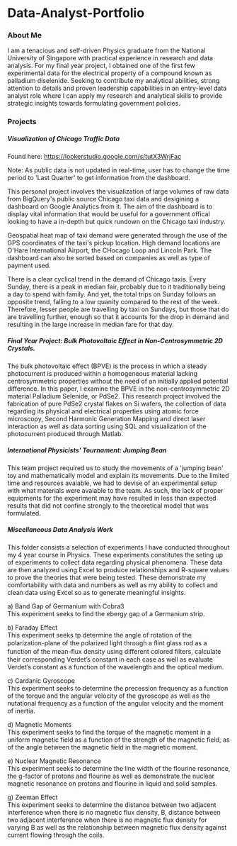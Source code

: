 # Data-Analyst-Portfolio
### About Me  
I am a tenacious and self-driven Physics graduate from the National University of Singapore with practical experience in research and data analysis. For my final year project, I obtained one of the first few experimental data for the electrical property of a compound known as palladium diselenide. Seeking to contribute my analytical abilities, strong attention to details and proven leadership capabilities in an entry-level data analyst role where I can apply my research and analytical skills to provide strategic insights towards formulating government policies.  
### Projects  
##### Visualization of Chicago Traffic Data  
Found here: https://lookerstudio.google.com/s/tutX3WrjFac
  
Note: As public data is not updated in real-time, user has to change the time period to 'Last Quarter' to get information from the dashboard.  
  
This personal project involves the visualization of large volumes of raw data from BigQuery's public source Chicago taxi data and desigining a dashboard on Google Analytics from it. The aim of the dashboard is to display vital information that would be useful for a government offical looking to have a in-depth but quick rundown on the Chicago taxi industry.  
  
Geospatial heat map of taxi demand were generated through the use of the GPS coordinates of the taxi's pickup location. High demand locations are O'Hare International Airport, the CHocago Loop and Lincoln Park. The dashboard can also be sorted based on companies as well as type of payment used.  
  
There is a clear cyclical trend in the demand of Chicago taxis. Every Sunday, there is a peak in median fair, probably due to it traditionally being a day to spend with family. And yet, the total trips on Sunday follows an opposite trend, falling to a low quanity compared to the rest of the week. Therefore, lesser people are travelling by taxi on Sundays, but those that do are travelling further, enough so that it accounts for the drop in demand and resulting in the large increase in median fare for that day.  
  
##### Final Year Project: Bulk Photovoltaic Effect in Non-Centrosymmetric 2D Crystals.  
The bulk photovoltaic effect (BPVE) is the process in which a steady photocurrent is produced within a homogeneous material lacking centrosymmetric properties without the need of an initially applied potential difference. In this paper, I examine the BPVE in the non-centrosymmetric 2D material Palladium Selenide, or PdSe2. This research project involved the fabrication of pure PdSe2 crystal flakes on Si wafers, the collection of data regarding its physical and electrical properties using atomic force microscopy, Second Harmonic Generation Mapping and direct laser interaction as well as data sorting using SQL and visualization of the photocurrent produced through Matlab.  
  
##### International Physicists' Tournament: Jumping Bean  
This team project required us to study the movements of a 'jumping bean' toy and mathematically model and explain its movements. Due to the limited time and resources avaiable, we had to devise of an experimental setup with what materials were avaiable to the team. As such, the lack of proper equipments for the experiment may have resulted in less than expected results that did not confine strongly to the theoretical model that was formulated.  
  
##### Miscellaneous Data Analysis Work
This folder consists a selection of experiments I have conducted throughout my 4 year course in Physics. These experiments constitutes the seting up of experiments to collect data regarding physical phenomena. These data are then analyzed using Excel to produce relationships and R-square values to prove the theories that were being tested. These demonstrate my comfortability with data and numbers as well as my ability to collect and clean data using Excel so as to generate meaningful insights.  
  
a) Band Gap of Germanium with Cobra3  
This experiment seeks to find the ebergy gap of a Germanium strip. 
  
b) Faraday Effect  
This experiment seeks tp determine the angle of rotation of the polarization-plane of the polarized light through a ﬂint glass rod as a function of the mean-ﬂux density using diﬀerent colored ﬁlters, calculate their corresponding Verdet’s constant in each case as well as evaluate Verdet’s constant as a function of the wavelength and the optical medium.  
  
c) Cardanic Gyroscope  
This experiment seeks to determine the precession frequency as a function of the torque and the angular velocity of the gyroscope as well as the nutational frequency as a function of the angular velocity and the moment of inertia.  
  
d) Magnetic Moments  
This experiment seeks to find the torque of the magnetic moment in a uniform magnetic field as a function of the strength of the magnetic field, as of the angle between the magnetic field in the magnetic moment.  
  
e) Nuclear Magnetic Resonance  
This experiment seeks to determine the line width of the flourine resonance, the g-factor of protons and flourine as well as demonstrate the nuclear magnetic resonance on protons and flourine in liquid and solid samples.  
  
g) Zeeman Effect  
This experiment seeks to determine the distance between two adjacent interference when there is no magnetic flux density, B, distance between two adjacent interference when there is no magnetic flux density for varying B as well as the relationship between magnetic flux density against current flowing through the coils. 
